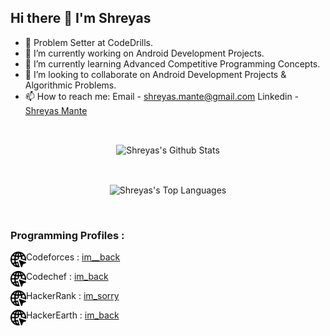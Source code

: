 ## Hi there 👋 I'm Shreyas

- 👨 Problem Setter at CodeDrills.
- 🔭 I’m currently working on Android Development Projects.
- 🌱 I’m currently learning Advanced Competitive Programming Concepts.
- 👯 I’m looking to collaborate on Android Development Projects & Algorithmic Problems.
- 📫 How to reach me: Email - [shreyas.mante@gmail.com](mailto:shreyas.mante@gmail.com) Linkedin - [Shreyas Mante](https://www.linkedin.com/in/shreyas-mante/)





<br>
<p align="center">
<img align="center" src="https://github-readme-stats.vercel.app/api?username=shreyas-mante&&show_icons=true" alt="Shreyas's Github Stats">
</p>
<br>
<p align="center">
<img align="center" src="https://github-readme-stats.vercel.app/api/top-langs/?username=shreyas-mante" alt="Shreyas's Top Languages">
</p>
<br>


### Programming Profiles :


<img align="left" alt="shreyas-mante | Twitter" width="25px" src="https://github.com/JayeshShelar/JayeshShelar/blob/master/assets/web.png" /> Codeforces : [im__back](https://codeforces.com/profile/im__back)

<img align="left" alt="shreyas-mante | Twitter" width="25px" src="https://github.com/JayeshShelar/JayeshShelar/blob/master/assets/web.png" /> Codechef : [im_back](https://www.codechef.com/users/im_back)

<img align="left" alt="shreyas-mante | Twitter" width="25px" src="https://github.com/JayeshShelar/JayeshShelar/blob/master/assets/web.png" /> HackerRank : [im_sorry](https://www.hackerrank.com/profile/im_sorry)

<img align="left" alt="shreyas-mante | Twitter" width="25px" src="https://github.com/JayeshShelar/JayeshShelar/blob/master/assets/web.png" /> HackerEarth : [im_back](https://www.hackerearth.com/@im_back)

</br>





